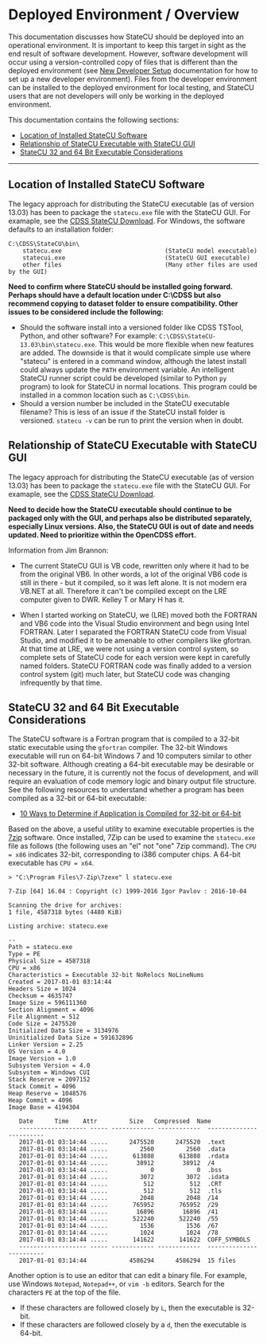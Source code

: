 # Deployed Environment / Overview

This documentation discusses how StateCU should be deployed into an operational environment.
It is important to keep this target in sight as the end result of software development.
However, software development will occur using a version-controlled copy of files that is different than the deployed environment
(see [New Developer Setup](../dev-new/overview.md) documentation for how to set up a new developer environment).
Files from the developer environment can be installed to the deployed environment for local testing,
and StateCU users that are not developers will only be working in the deployed environment.

This documentation contains the following sections:

* [Location of Installed StateCU Software](#location-of-installed-statecu-software)
* [Relationship of StateCU Executable with StateCU GUI](#relationship-of-statecu-executable-with-statecu-gui)
* [StateCU 32 and 64 Bit Executable Considerations](#statecu-32-and-64-bit-executable-considerations)

-----------------

## Location of Installed StateCU Software

The legacy approach for distributing the StateCU executable (as of version 13.03) has been to package the `statecu.exe` file
with the StateCU GUI.  For examaple, see the [CDSS StateCU Download](http://www.colorado.gov/pacific/cdss/statecu).
For Windows, the software defaults to an installation folder: 

```
C:\CDSS\StateCU\bin\
    statecu.exe                             (StateCU model executable)
    statecui.exe                            (StateCU GUI executable)
    other files                             (Many other files are used by the GUI)
```

**Need to confirm where StateCU should be installed going forward.
Perhaps should have a default location under C:\CDSS but also recommend copying to dataset folder to ensure compatibility.
Other issues to be considered include the following:**

* Should the software install into a versioned folder like CDSS TSTool, Python, and other software?
For example:  `C:\CDSS\StateCU-13.03\bin\statecu.exe`.
This would be more flexible when new features are added.
The downside is that it would complicate simple use where "statecu" is entered in a command window,
although the latest install could always update the `PATH` environment variable.
An intelligent StateCU runner script could be developed (similar to Python `py` program)
to look for StateCU in normal locations.
This program could be installed in a common location such as `C:\CDSS\bin`.
* Should a version number be included in the StateCU executable filename?
This is less of an issue if the StateCU install folder is versioned.
`statecu -v` can be run to print the version when in doubt.

## Relationship of StateCU Executable with StateCU GUI

The legacy approach for distributing the StateCU executable (as of version 13.03) has been to package the `statecu.exe` file
with the StateCU GUI.  For examaple, see the [CDSS StateCU Download](http://cdss.state.co.us/software/Pages/StateCU.aspx).

**Need to decide how the StateCU executable should continue to be packaged only with the GUI,
and perhaps also be distributed separately, especially Linux versions.
Also, the StateCU GUI is out of date and needs updated.  Need to prioritize within the OpenCDSS effort.**

Information from Jim Brannon:

* The current StateCU GUI is VB code, rewritten only where it had to be from the original VB6.
In other words, a lot of the original VB6 code is still in there - but it compiled, so it was left alone.
It is not modern era VB.NET at all. Therefore it can't be compiled except on the LRE computer given to DWR. Kelley T or Mary H has it.

* When I started working on StateCU, we (LRE) moved both the FORTRAN and VB6 code into the Visual Studio environment and begn using Intel FORTRAN.
Later I separated the FORTRAN StateCU code from Visual Studio, and modified it to be amenable to other compilers like gfortran.
At that time at LRE, we were not using a version control system, so complete sets of StateCU code for each version were kept in carefully named folders.
StateCU FORTRAN code was finally added to a version control system (git) much later, but StateCU code was changing infrequently by that time.

## StateCU 32 and 64 Bit Executable Considerations

The StateCU software is a Fortran program that is compiled to a 32-bit static executable using the `gfortran` compiler.
The 32-bit Windows executable will run on 64-bit Windows 7 and 10 computers similar to other 32-bit software.
Although creating a 64-bit executable may be desirable or necessary in the future, it is currently not the focus of development,
and will require an evaluation of code memory logic and binary output file structure.
See the following resources to understand whether a program has been compiled as a 32-bit or 64-bit executable:

* [10 Ways to Determine if Application is Compiled for 32-bit or 64-bit](https://www.raymond.cc/blog/determine-application-compiled-32-64-bit/)

Based on the above, a useful utility to examine executable properties is the [7zip](http://www.7-zip.org/download.html) software.
Once installed, 7Zip can be used to examine the `statecu.exe` file as follows (the following uses an "el" not "one" 7zip command).
The `CPU = x86` indicates 32-bit, corresponding to i386 computer chips.  A 64-bit executable has `CPU = x64`.

```text
> "C:\Program Files\7-Zip\7zexe" l statecu.exe

7-Zip [64] 16.04 : Copyright (c) 1999-2016 Igor Pavlov : 2016-10-04

Scanning the drive for archives:
1 file, 4587318 bytes (4480 KiB)

Listing archive: statecu.exe

--
Path = statecu.exe
Type = PE
Physical Size = 4587318
CPU = x86
Characteristics = Executable 32-bit NoRelocs NoLineNums
Created = 2017-01-01 03:14:44
Headers Size = 1024
Checksum = 4635747
Image Size = 596111360
Section Alignment = 4096
File Alignment = 512
Code Size = 2475520
Initialized Data Size = 3134976
Uninitialized Data Size = 591632896
Linker Version = 2.25
OS Version = 4.0
Image Version = 1.0
Subsystem Version = 4.0
Subsystem = Windows CUI
Stack Reserve = 2097152
Stack Commit = 4096
Heap Reserve = 1048576
Heap Commit = 4096
Image Base = 4194304

   Date      Time    Attr         Size   Compressed  Name
   ------------------- ----- ------------ ------------  ------------------------
   2017-01-01 03:14:44 .....      2475520      2475520  .text
   2017-01-01 03:14:44 .....         2560         2560  .data
   2017-01-01 03:14:44 .....       613888       613888  .rdata
   2017-01-01 03:14:44 .....        38912        38912  /4
   2017-01-01 03:14:44 .....            0            0  .bss
   2017-01-01 03:14:44 .....         3072         3072  .idata
   2017-01-01 03:14:44 .....          512          512  .CRT
   2017-01-01 03:14:44 .....          512          512  .tls
   2017-01-01 03:14:44 .....         2048         2048  /14
   2017-01-01 03:14:44 .....       765952       765952  /29
   2017-01-01 03:14:44 .....        16896        16896  /41
   2017-01-01 03:14:44 .....       522240       522240  /55
   2017-01-01 03:14:44 .....         1536         1536  /67
   2017-01-01 03:14:44 .....         1024         1024  /78
   2017-01-01 03:14:44 .....       141622       141622  COFF_SYMBOLS
   ------------------- ----- ------------ ------------  ------------------------
   2017-01-01 03:14:44            4586294      4586294  15 files
```

Another option is to use an editor that can edit a binary file. 
For example, use Windows `Notepad`, `Notepad++`, or `vim -b` editors.
Search for the characters `PE` at the top of the file.

* If these characters are followed closely by `L`, then the executable is 32-bit.
* If these characters are followed closely by a `d`, then the executable is 64-bit.

